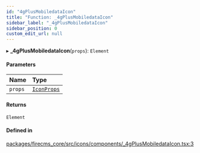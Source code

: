 ```yaml
---
id: "4gPlusMobiledataIcon"
title: "Function: _4gPlusMobiledataIcon"
sidebar_label: "_4gPlusMobiledataIcon"
sidebar_position: 0
custom_edit_url: null
---
```


▸ **_4gPlusMobiledataIcon**(`props`): `Element`

#### Parameters

| Name | Type |
| :------ | :------ |
| `props` | [`IconProps`](../types/IconProps.md) |

#### Returns

`Element`

#### Defined in

[packages/firecms_core/src/icons/components/_4gPlusMobiledataIcon.tsx:3](https://github.com/FireCMSco/firecms/blob/d45f3739/packages/firecms_core/src/icons/components/_4gPlusMobiledataIcon.tsx#L3)
